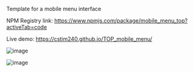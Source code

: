 Template for a mobile menu interface

NPM Registry link: https://www.npmjs.com/package/mobile_menu_top?activeTab=code

Live demo: https://cstim240.github.io/TOP_mobile_menu/

![image](https://github.com/cstim240/TOP_mobile_menu/assets/75660907/8a17084d-c456-4de0-ba86-676c8a31ae37)

![image](https://github.com/cstim240/TOP_mobile_menu/assets/75660907/7ef2a340-9638-49f3-983b-667a31cb7778)

